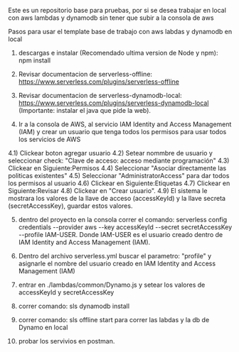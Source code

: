 Este es un repositorio base para pruebas, por si se desea trabajar en local con aws lambdas y dynamodb sin tener que subir a la consola de aws

Pasos para usar el template base de trabajo con aws labdas y dynamodb en local

1) descargas e instalar (Recomendado ultima version de Node y npm): npm install

2) Revisar documentacion de serverless-offline: https://www.serverless.com/plugins/serverless-offline

3) Revisar documentacion de serverless-dynamodb-local: https://www.serverless.com/plugins/serverless-dynamodb-local (Importante: instalar el java que pide la web).

4) Ir a la consola de AWS, al servicio IAM Identity and Access Management (IAM) y crear un usuario que tenga todos los permisos para usar todos los servicios de AWS

4.1) Clickear boton agregar usuario
4.2) Setear nommbre de usuario y seleccionar check: "Clave de acceso: acceso mediante programación"
4.3) Clickear en Siguiente:Permisos
4.4) Seleccionar "Asociar directamente las politicas existentes"
4.5) Seleccionar "AdministratorAccess" para dar todos los permisos al usuario
4.6) Clickear en Siguiente:Etiquetas
4.7) Clickear en Siguiente:Revisar
4.8) Clickear en "Crear usuario".
4.9) El sistema le mostrara los valores de la llave de acceso (accessKeyId) y la llave secreta (secretAccessKey), guardar estos valores.

5) dentro del proyecto en la consola correr el comando: serverless config credentials --provider aws --key accessKeyId --secret secretAccessKey --profile IAM-USER. Donde IAM-USER es el usuario
creado dentro de IAM Identity and Access Management (IAM).

6) Dentro del archivo serverless.yml buscar el parametro: "profile" y asignarle el nombre del usuario creado en IAM Identity and Access Management (IAM)

7) entrar en ./lambdas/common/Dynamo.js y setear los valores de accessKeyId y secretAccessKey

8) correr comando: sls dynamodb install

9) correr comando: sls offline start para correr las labdas y la db de Dynamo en local

10) probar los servivios en postman.

